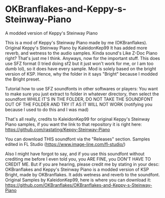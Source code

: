 # OKBranflakes-and-Keppy-s-Steinway-Piano
A modded version of Keppy's Steinway Piano

This is a mod of Keppy's Steinway Piano made by me (OKBranflakes). Original Keppy's Steinway Piano by KaleidonKep99
It has added more reverb, and wetness to the audio samples. Kinda sound's Like Z-Doc Piano right? That's just me I think.
Anyways, now for the important stuff.
This does use SFZ format (I tried doing sf2 but it just won't work for me, or I am too dumb lol), so it does have every sample.
Mod is solely based on the bright version of KSP. Hence, why the folder in it says "Bright" because I modded the Bright preset.

Tutorial how to use SFZ soundfonts in other softwares or players:
You want to make sure you just extract to folder in whatever directory, then select the soundfont WHILE IT'S IN THE FOLDER, DO NOT TAKE THE SOUNDFONT OUT OF THE FOLDER AND TRY IT AS IT WILL NOT WORK (notifying you because I used to do this and I was mad)

That's all really, credits to KaleidonKep99 for original Keppy's Steinway Piano samples, if you want the link to that repository it is right here: https://github.com/rastating/Keppy-Steinway-Piano

You can download THIS soundfont via the "Releases" section.
Samples edited in FL Studio (https://www.image-line.com/fl-studio/)

Also I might have forgot to say, and if you use this soundfont without crediting me before I even told you, you ARE FINE, you DON'T HAVE TO CREDIT ME. But if you are hearing, please credit me by stating in your desc:
OKBranflakes and Keppy's Steinway Piano is a modded version of KSP Bright, made by OKBranflakes. It adds wetness and reverb to the soundfont. Original Samples by KaleidonKep99, here is where you can download it: https://github.com/OKBranflakes/OKBranflakes-and-Keppy-s-Steinway-Piano
